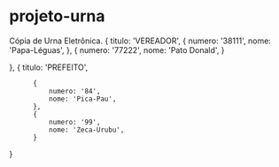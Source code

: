 # projeto-urna
Cópia de Urna Eletrônica. 
  {
      titulo: 'VEREADOR',
          {
              numero: '38111',
              nome: 'Papa-Léguas',
          },
          {
              numero: '77222',
              nome: 'Pato Donald', 
          }
      
  },
  {
      titulo: 'PREFEITO',
      
          {
              numero: '84',
              nome: 'Pica-Pau', 
          },
          {
              numero: '99',
              nome: 'Zeca-Urubu',  
          }
  }

